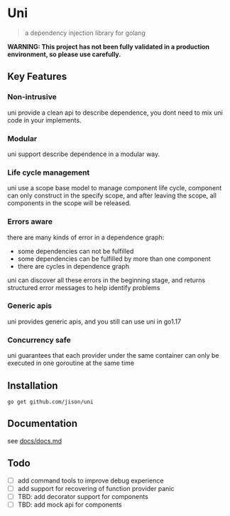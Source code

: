 # Uni

> a dependency injection library for golang

**WARNING: This project has not been fully validated in a production
environment, so please use carefully.**

## Key Features

### Non-intrusive

uni provide a clean api to describe dependence, 
you dont need to mix uni code in your implements.

### Modular

uni support describe dependence in a modular way.

### Life cycle management

uni use a scope base model to manage component life cycle,
component can only construct in the specify scope, and after
leaving the scope, all components in the scope will be released.

### Errors aware

there are many kinds of error in a dependence graph:

- some dependencies can not be fulfilled
- some dependencies can be fulfilled by more than one component
- there are cycles in dependence graph

uni can discover all these errors in the beginning stage,
and returns structured error messages to help identify problems

### Generic apis

uni provides generic apis,
and you still can use uni in go1.17

### Concurrency safe

uni guarantees that each provider under the same container
can only be executed in one goroutine at the same time

## Installation

```shell
go get github.com/jison/uni 
```

## Documentation

see [docs/docs.md](docs/docs.md)

## Todo

- [ ] add command tools to improve debug experience
- [ ] add support for recovering of function provider panic
- [ ] TBD: add decorator support for components
- [ ] TBD: add mock api for components 

